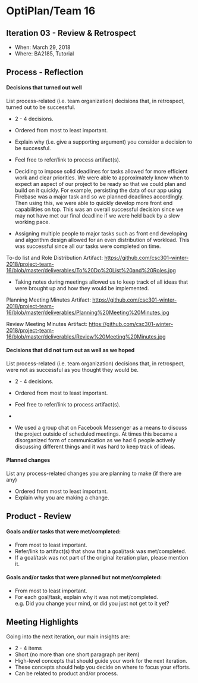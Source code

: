 # OptiPlan/Team 16

## Iteration 03 - Review & Retrospect

 * When: March 29, 2018
 * Where: BA2185, Tutorial

## Process - Reflection

#### Decisions that turned out well

List process-related (i.e. team organization) decisions that, in retrospect, turned out to be successful.


 * 2 - 4 decisions.
 * Ordered from most to least important.
 * Explain why (i.e. give a supporting argument) you consider a decision to be successful.
 * Feel free to refer/link to process artifact(s).


* Deciding to impose solid deadlines for tasks allowed for more efficient work and clear priorities. We were able to approximately know when to expect an aspect of our project to be ready so that we could plan and build on it quickly. For example, persisting the data of our app using Firebase was a major task and so we planned deadlines accordingly. Then using this, we were able to quickly develop more front end capabilities on top. This was an overall successful decision since we may not have met our final deadline if we were held back by a slow working pace.

* Assigning multiple people to major tasks such as front end developing and algorithm design allowed for an even distribution of workload. This was successful since all our tasks were completed on time.

To-do list and Role Distribution Artifact: https://github.com/csc301-winter-2018/project-team-16/blob/master/deliverables/To%20Do%20List%20and%20Roles.jpg 

* Taking notes during meetings allowed us to keep track of all ideas that were brought up and how they would be implemented.

Planning Meeting Minutes Artifact: https://github.com/csc301-winter-2018/project-team-16/blob/master/deliverables/Planning%20Meeting%20Minutes.jpg

Review Meeting Minutes Artifact: https://github.com/csc301-winter-2018/project-team-16/blob/master/deliverables/Review%20Meeting%20Minutes.jpg

#### Decisions that did not turn out as well as we hoped

List process-related (i.e. team organization) decisions that, in retrospect, were not as successful as you thought they would be.

 * 2 - 4 decisions.
 * Ordered from most to least important.
 * Feel free to refer/link to process artifact(s).

 *  
 
 * We used a group chat on Facebook Messenger as a means to discuss the project outside of scheduled meetings. At times this became a disorganized form of communication as we had 6 people actively discussing different things and it was hard to keep track of ideas. 

#### Planned changes

List any process-related changes you are planning to make (if there are any)

 * Ordered from most to least important.
 * Explain why you are making a change.


## Product - Review

#### Goals and/or tasks that were met/completed:

 * From most to least important.
 * Refer/link to artifact(s) that show that a goal/task was met/completed.
 * If a goal/task was not part of the original iteration plan, please mention it.

#### Goals and/or tasks that were planned but not met/completed:

 * From most to least important.
 * For each goal/task, explain why it was not met/completed.      
   e.g. Did you change your mind, or did you just not get to it yet?

## Meeting Highlights

Going into the next iteration, our main insights are:

 * 2 - 4 items
 * Short (no more than one short paragraph per item)
 * High-level concepts that should guide your work for the next iteration.
 * These concepts should help you decide on where to focus your efforts.
 * Can be related to product and/or process.
